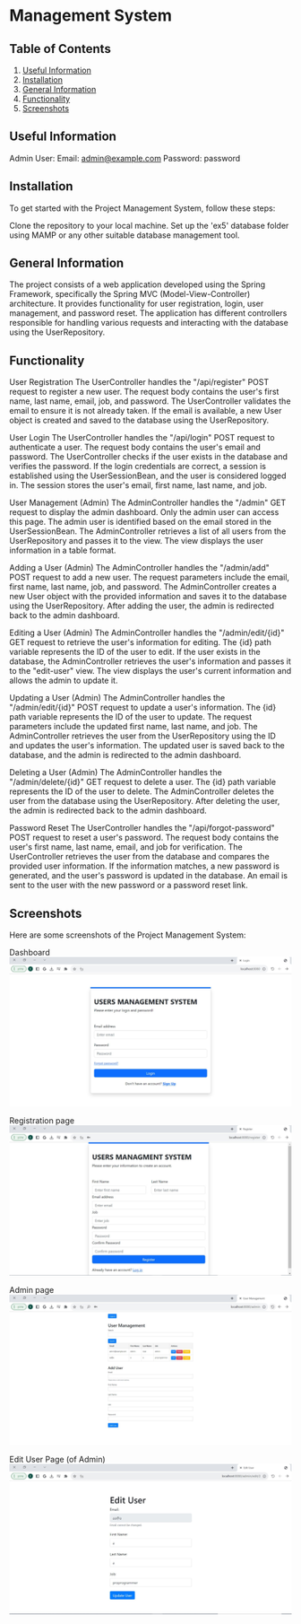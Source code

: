 # Management System

## Table of Contents
1. [Useful Information](#Useful-Information)
2. [Installation](#Installation)
3. [General Information](#General-Information)
4. [Functionality](#Functionality)
5. [Screenshots](#Screenshots)

## Useful Information
Admin User:
Email: admin@example.com
Password: password

## Installation
To get started with the Project Management System, follow these steps:

Clone the repository to your local machine.
Set up the 'ex5' database folder using MAMP or any other suitable database management tool.


## General Information
The project consists of a web application developed using the Spring Framework, specifically the Spring MVC (Model-View-Controller) architecture. It provides functionality for user registration, login, user management, and password reset. The application has different controllers responsible for handling various requests and interacting with the database using the UserRepository.

## Functionality
User Registration
The UserController handles the "/api/register" POST request to register a new user. The request body contains the user's first name, last name, email, job, and password. The UserController validates the email to ensure it is not already taken. If the email is available, a new User object is created and saved to the database using the UserRepository.

User Login
The UserController handles the "/api/login" POST request to authenticate a user. The request body contains the user's email and password. The UserController checks if the user exists in the database and verifies the password. If the login credentials are correct, a session is established using the UserSessionBean, and the user is considered logged in. The session stores the user's email, first name, last name, and job.

User Management (Admin)
The AdminController handles the "/admin" GET request to display the admin dashboard. Only the admin user can access this page. The admin user is identified based on the email stored in the UserSessionBean. The AdminController retrieves a list of all users from the UserRepository and passes it to the view. The view displays the user information in a table format.

Adding a User (Admin)
The AdminController handles the "/admin/add" POST request to add a new user. The request parameters include the email, first name, last name, job, and password. The AdminController creates a new User object with the provided information and saves it to the database using the UserRepository. After adding the user, the admin is redirected back to the admin dashboard.

Editing a User (Admin)
The AdminController handles the "/admin/edit/{id}" GET request to retrieve the user's information for editing. The {id} path variable represents the ID of the user to edit. If the user exists in the database, the AdminController retrieves the user's information and passes it to the "edit-user" view. The view displays the user's current information and allows the admin to update it.

Updating a User (Admin)
The AdminController handles the "/admin/edit/{id}" POST request to update a user's information. The {id} path variable represents the ID of the user to update. The request parameters include the updated first name, last name, and job. The AdminController retrieves the user from the UserRepository using the ID and updates the user's information. The updated user is saved back to the database, and the admin is redirected to the admin dashboard.

Deleting a User (Admin)
The AdminController handles the "/admin/delete/{id}" GET request to delete a user. The {id} path variable represents the ID of the user to delete. The AdminController deletes the user from the database using the UserRepository. After deleting the user, the admin is redirected back to the admin dashboard.

Password Reset
The UserController handles the "/api/forgot-password" POST request to reset a user's password. The request body contains the user's first name, last name, email, and job for verification. The UserController retrieves the user from the database and compares the provided user information. If the information matches, a new password is generated, and the user's password is updated in the database. An email is sent to the user with the new password or a password reset link.

## Screenshots
Here are some screenshots of the Project Management System:

Dashboard 
![](img/1.JPG)

Registration page
![](img/2.JPG)

Admin page
![](img/3.JPG)

Edit User Page (of Admin)
![](img/4.JPG)
